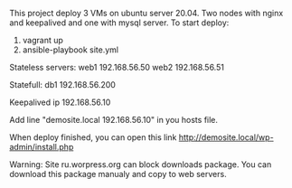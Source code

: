This project deploy 3 VMs on ubuntu server 20.04. Two nodes with nginx and keepalived and one with mysql server.
To start deploy:
1. vagrant up
2. ansible-playbook site.yml

Stateless servers:
web1 192.168.56.50
web2 192.168.56.51

Statefull:
db1 192.168.56.200

Keepalived ip 192.168.56.10

Add line "demosite.local 192.168.56.10" in you hosts file.

When deploy finished, you can open this link http://demosite.local/wp-admin/install.php


Warning: 
Site ru.worpress.org can block downloads package. You can download this package manualy and copy to web servers.